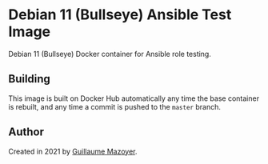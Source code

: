 # Debian 11 (Bullseye) Ansible Test Image

Debian 11 (Bullseye) Docker container for Ansible role testing.

## Building

This image is built on Docker Hub automatically any time the base container
is rebuilt, and any time a commit is pushed to the `master` branch.

## Author

Created in 2021 by [Guillaume Mazoyer](https://mazoyer.eu).
